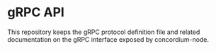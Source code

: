 # gRPC API

This repository keeps the gRPC protocol definition file and related
documentation on the gRPC interface exposed by concordium-node.
